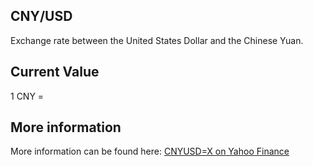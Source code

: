 ## CNY/USD

Exchange rate between the United States Dollar and the Chinese Yuan.

## Current Value

1 CNY = <Topic topic="finance/stock-exchange/currency/CNY/USD" decimals="3" unit="USD"/>

## More information

More information can be found here: [CNYUSD=X on Yahoo Finance](https://finance.yahoo.com/quote/CNYUSD=X/)
